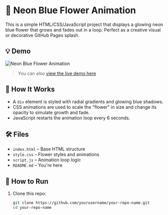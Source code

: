 # 🌸 Neon Blue Flower Animation

This is a simple HTML/CSS/JavaScript project that displays a glowing neon blue flower that grows and fades out in a loop. Perfect as a creative visual or decorative GitHub Pages splash.

## 💡 Demo

![Neon Blue Flower Animation](https://github.com/yourusername/your-repo-name/raw/main/demo.gif)

> You can also [view the live demo here](https://mubincode-dev.github.io/Flower/)
 

## 🚀 How It Works

- A `div` element is styled with radial gradients and glowing blue shadows.
- CSS animations are used to scale the "flower" in size and change its opacity to simulate growth and fade.
- JavaScript restarts the animation loop every 6 seconds.

## 🛠 Files

- `index.html` – Base HTML structure
- `style.css` – Flower styles and animations
- `script.js` – Animation loop logic
- `README.md` – You're here

## 🧪 How to Run

1. Clone this repo:
   ```bash
   git clone https://github.com/yourusername/your-repo-name.git
   cd your-repo-name

